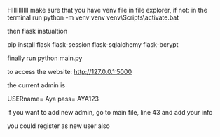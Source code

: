 HIIIIIIIIII
make sure that you have venv file in file explorer, if not:
in the terminal run 
python -m venv venv
venv\Scripts\activate.bat

then flask instualtion

pip install flask flask-session flask-sqlalchemy flask-bcrypt

finally run
python main.py

to access the website:
http://127.0.0.1:5000

the current admin is 

USERname= Aya
pass= AYA123


if you want to add new admin, go to main file, line 43 and add your info

you could register as new user also


